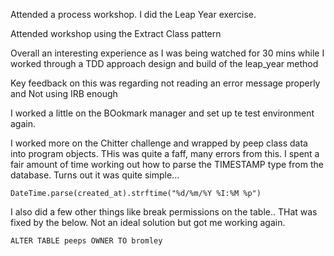 Attended a process workshop. I did the Leap Year exercise.

Attended workshop using the Extract Class pattern

Overall an interesting experience as I was being watched for 30 mins while I worked through a TDD approach design and build of the leap_year method

Key feedback on this was regarding not reading an error message properly and Not using IRB enough

I worked a little on the BOokmark manager and set up te test environment again.

I worked more on the Chitter challenge and wrapped by peep class data into program objects. THis was quite a faff, many errors from this. I spent a fair amount of time working out how to parse the TIMESTAMP type from the database. Turns out it was quite simple...

`DateTime.parse(created_at).strftime("%d/%m/%Y %I:%M %p")`

I also did a few other things like break permissions on the table.. THat was fixed by the below. Not an ideal solution but got me working again.

`ALTER TABLE peeps OWNER TO bromley`


